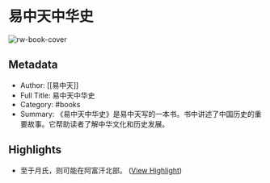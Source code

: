 # 易中天中华史

![rw-book-cover](https://readwise-assets.s3.amazonaws.com/media/reader/parsed_document_assets/328165485/kNHc2e2-Od0e7KAPvNY12PDhU69fD6_4XHlQR9m1hmo-cover-cover.jpeg)

## Metadata
- Author: [[易中天]]
- Full Title: 易中天中华史
- Category: #books
- Summary: 《易中天中华史》是易中天写的一本书。书中讲述了中国历史的重要故事。它帮助读者了解中华文化和历史发展。

## Highlights
- 至于月氏，则可能在阿富汗北部。 ([View Highlight](https://read.readwise.io/read/01jyxsn040bqah50ntgea1expq))

